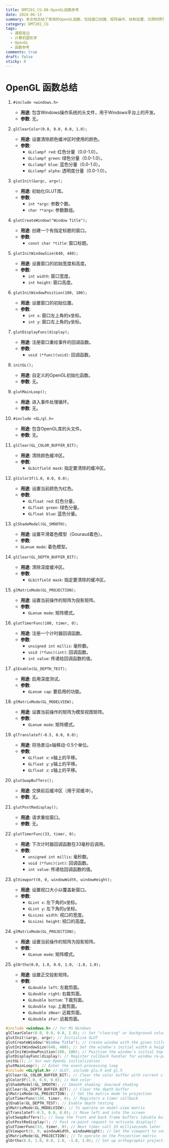 ```yaml
---
title: DMT201_CG-08-OpenGL函数参考
date: 2024-06-13
summary: 本文档总结了常用的OpenGL函数，包括窗口创建、矩阵操作、绘制设置、光照材质等核心功能函数的详细说明和参数解释。
category: DMT201_CG
tags:
  - 课程笔记
  - 计算机图形学
  - OpenGL
  - 函数参考
comments: true
draft: false
sticky: 0
---
```

# OpenGL 函数总结

1. `#include <windows.h>` 
   - **用途**: 包含Windows操作系统的头文件，用于Windows平台上的开发。
   - **参数**: 无。

2. `glClearColor(0.0, 0.0, 0.0, 1.0);`
   - **用途**: 设置清除颜色缓冲区时使用的颜色。
   - **参数**: 
     - `GLclampf red`: 红色分量（0.0-1.0）。
     - `GLclampf green`: 绿色分量（0.0-1.0）。
     - `GLclampf blue`: 蓝色分量（0.0-1.0）。
     - `GLclampf alpha`: 透明度分量（0.0-1.0）。

3. `glutInit(&argc, argv);`
   - **用途**: 初始化GLUT库。
   - **参数**: 
     - `int *argc`: 参数个数。
     - `char **argv`: 参数数组。

4. `glutCreateWindow("Window Title");`
   - **用途**: 创建一个有指定标题的窗口。
   - **参数**: 
     - `const char *title`: 窗口标题。

5. `glutInitWindowSize(640, 480);`
   - **用途**: 设置窗口的初始宽度和高度。
   - **参数**: 
     - `int width`: 窗口宽度。
     - `int height`: 窗口高度。

6. `glutInitWindowPosition(100, 100);`
   - **用途**: 设置窗口的初始位置。
   - **参数**: 
     - `int x`: 窗口左上角的x坐标。
     - `int y`: 窗口左上角的y坐标。

7. `glutDisplayFunc(display);`
   - **用途**: 注册窗口重绘事件的回调函数。
   - **参数**: 
     - `void (*func)(void)`: 回调函数。

8. `initGL();`
   - **用途**: 自定义的OpenGL初始化函数。
   - **参数**: 无。

9. `glutMainLoop();`
   - **用途**: 进入事件处理循环。
   - **参数**: 无。

10. `#include <GL/gl.h>`
    - **用途**: 包含OpenGL库的头文件。
    - **参数**: 无。

11. `glClear(GL_COLOR_BUFFER_BIT);`
    - **用途**: 清除颜色缓冲区。
    - **参数**: 
      - `GLbitfield mask`: 指定要清除的缓冲区。

12. `glColor3f(1.0, 0.0, 0.0);`
    - **用途**: 设置当前颜色为红色。
    - **参数**: 
      - `GLfloat red`: 红色分量。
      - `GLfloat green`: 绿色分量。
      - `GLfloat blue`: 蓝色分量。

13. `glShadeModel(GL_SMOOTH);`
    - **用途**: 设置平滑着色模型（Gouraud着色）。
    - **参数**: 
    - `GLenum mode`: 着色模型。

14. `glClear(GL_DEPTH_BUFFER_BIT);`
    - **用途**: 清除深度缓冲区。
    - **参数**: 
      - `GLbitfield mask`: 指定要清除的缓冲区。

15. `glMatrixMode(GL_PROJECTION);`
    - **用途**: 设置当前操作的矩阵为投影矩阵。
    - **参数**: 
      - `GLenum mode`: 矩阵模式。

16. `glutTimerFunc(100, timer, 0);`
    - **用途**: 注册一个计时器回调函数。
    - **参数**: 
      - `unsigned int millis`: 毫秒数。
      - `void (*func)(int)`: 回调函数。
      - `int value`: 传递给回调函数的值。

17. `glEnable(GL_DEPTH_TEST);`
    - **用途**: 启用深度测试。
    - **参数**: 
      - `GLenum cap`: 要启用的功能。

18. `glMatrixMode(GL_MODELVIEW);`
    - **用途**: 设置当前操作的矩阵为模型视图矩阵。
    - **参数**: 
      - `GLenum mode`: 矩阵模式。

19. `glTranslatef(-0.5, 0.0, 0.0);`
    - **用途**: 将场景沿x轴移动-0.5个单位。
    - **参数**: 
      - `GLfloat x`: x轴上的平移。
      - `GLfloat y`: y轴上的平移。
      - `GLfloat z`: z轴上的平移。

20. `glutSwapBuffers();`
    - **用途**: 交换前后缓冲区（用于双缓冲）。
    - **参数**: 无。

21. `glutPostRedisplay();`
    - **用途**: 请求重绘窗口。
    - **参数**: 无。

22. `glutTimerFunc(33, timer, 0);`
    - **用途**: 下次计时器回调函数在33毫秒后调用。
    - **参数**: 
      - `unsigned int millis`: 毫秒数。
      - `void (*func)(int)`: 回调函数。
      - `int value`: 传递给回调函数的值。

23. `glViewport(0, 0, windowWidth, windowHeight);`
    - **用途**: 设置视口大小以覆盖新窗口。
    - **参数**: 
      - `GLint x`: 左下角的x坐标。
      - `GLint y`: 左下角的y坐标。
      - `GLsizei width`: 视口的宽度。
      - `GLsizei height`: 视口的高度。

24. `glMatrixMode(GL_PROJECTION);`
    - **用途**: 设置当前操作的矩阵为投影矩阵。
    - **参数**: 
      - `GLenum mode`: 矩阵模式。

25. `glOrtho(0.0, 1.0, 0.0, 1.0, -1.0, 1.0);`
    - **用途**: 设置正交投影矩阵。
    - **参数**: 
      - `GLdouble left`: 左裁剪面。
      - `GLdouble right`: 右裁剪面。
      - `GLdouble bottom`: 下裁剪面。
      - `GLdouble top`: 上裁剪面。
      - `GLdouble zNear`: 近裁剪面。
      - `GLdouble zFar`: 远裁剪面。

```cpp
#include <windows.h> // for MS Windows
glClearColor(0.0, 0.0, 0.0, 1.0); // Set "clearing" or background color Black and opaque
glutInit(&argc, argv); // Initialize GLUT
glutCreateWindow("Window Title"); // Create window with the given title
glutInitWindowSize(640, 480); // Set the window's initial width & height
glutInitWindowPosition(100, 100); // Position the window's initial top-left corner
glutDisplayFunc(display); // Register callback handler for window re-paint event
initGL(); // Our own OpenGL initialization
glutMainLoop(); // Enter the event-processing loop
#include <GL/glut.h> // GLUT, include glu.h and gl.h
glClear(GL_COLOR_BUFFER_BIT); // Clear the color buffer with current clearing color
glColor3f(1.0, 0.0, 0.0); // Red color
glShadeModel(GL_SMOOTH); // Smooth shading- Gouraud shading
glClear(GL_DEPTH_BUFFER_BIT); // Clear the depth buffer
glMatrixMode(GL_PROJECTION); // Set the matrix mode to projection
glutTimerFunc(100, timer, 0); // Registers a timer callback
glEnable(GL_DEPTH_TEST); // Enable depth testing
glMatrixMode(GL_MODELVIEW); // To operate on model-view matrix
glTranslatef(-0.5, 0.0, 0.0); // Move left and into the screen
glutSwapBuffers(); // Swap the front and back frame buffers (double buffering)
glutPostRedisplay(); // Post re-paint request to activate display()
glutTimerFunc(33, timer, 0); // Next timer call 33 milliseconds later
glViewport(0, 0, windowWidth, windowHeight); // Set the viewport to cover the new window
glMatrixMode(GL_PROJECTION); // To operate on the Projection matrix
glOrtho(0.0, 1.0, 0.0, 1.0, -1.0, 1.0); // Set up orthographic projection view 2D

```